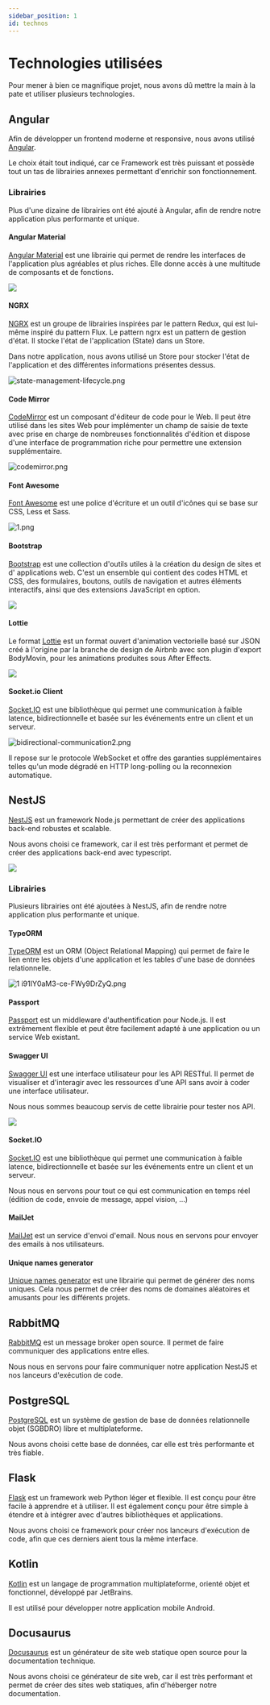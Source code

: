 ```yaml
---
sidebar_position: 1
id: technos
---
```


# Technologies utilisées

Pour mener à bien ce magnifique projet, nous avons dû mettre la main à la pate et utiliser plusieurs technologies.

## Angular

Afin de développer un frontend moderne et responsive, nous avons utilisé [Angular](https://angular.io/).

Le choix était tout indiqué, car ce Framework est très puissant et possède tout un tas de librairies annexes permettant
d'enrichir son fonctionnement.

### Librairies

Plus d'une dizaine de librairies ont été ajouté à Angular, afin de rendre notre application plus performante et unique.

#### Angular Material

[Angular Material](https://material.angular.io/) est une librairie qui permet de rendre les interfaces de l'application
plus agréables et plus riches. Elle donne accès à une multitude de composants et de fonctions.

![](./img/1_technos-1658416577917.png)

#### NGRX

[NGRX](https://ngrx.io/) est un groupe de librairies inspirées par le pattern Redux, qui est lui-même inspiré du pattern
Flux.
Le pattern ngrx est un pattern de gestion d'état. Il stocke l'état de l'application (State) dans un Store.

Dans notre application, nous avons utilisé un Store pour stocker l'état de l'application et des différentes informations
présentes dessus.

![state-management-lifecycle.png](./img/1_technos-1658487277175.png)

#### Code Mirror

[CodeMirror](https://codemirror.net/) est un composant d'éditeur de code pour le Web. Il peut être utilisé dans les
sites Web pour implémenter un
champ de saisie de texte avec prise en charge de nombreuses fonctionnalités d'édition et dispose d'une interface de
programmation riche pour permettre une extension supplémentaire.

![codemirror.png](./img/1_technos-1658493058621.png)

#### Font Awesome

[Font Awesome](https://fontawesome.com/) est une police d'écriture et un outil d'icônes qui se base sur CSS, Less et
Sass.

![1.png](./img/1_technos-1658493123851.png)

#### Bootstrap

[Bootstrap](https://getbootstrap.com/) est une collection d'outils utiles à la création du design de sites et d'
applications web. C'est un ensemble
qui contient des codes HTML et CSS, des formulaires, boutons, outils de navigation et autres éléments interactifs, ainsi
que des extensions JavaScript en option.

![](./img/1_technos-1658493308949.png)

#### Lottie

Le format [Lottie](https://lottiefiles.com/) est un format ouvert d'animation vectorielle basé sur JSON créé à l'origine
par la branche de design de
Airbnb avec son plugin d'export BodyMovin, pour les animations produites sous After Effects.

![](./img/1_technos-1658493390999.png)

#### Socket.io Client

[Socket.IO](https://socket.io/fr/) est une bibliothèque qui permet une communication à faible latence, bidirectionnelle
et basée sur les
événements entre un client et un serveur.

![bidirectional-communication2.png](./img/1_technos-1658493495493.png)

Il repose sur le protocole WebSocket et offre des garanties supplémentaires telles qu'un mode dégradé en HTTP
long-polling ou la reconnexion automatique.

## NestJS

[NestJS](https://nestjs.com/) est un framework Node.js permettant de créer des applications back-end robustes et
scalable.

Nous avons choisi ce framework, car il est très performant et permet de créer des applications back-end avec typescript.

![](./img/1_technos-1666694108343.png)

### Librairies

Plusieurs librairies ont été ajoutées à NestJS, afin de rendre notre application plus performante et unique.

#### TypeORM

[TypeORM](https://typeorm.io/#/) est un ORM (Object Relational Mapping) qui permet de faire le lien entre les objets
d'une application et les tables d'une base de données relationnelle.

![1 i91IY0aM3-ce-FWy9DrZyQ.png](./img/1_technos-1666694213637.png)

#### Passport

[Passport](http://www.passportjs.org/) est un middleware d'authentification pour Node.js. Il est extrêmement flexible et
peut être facilement adapté à une application ou un service Web existant.

#### Swagger UI

[Swagger UI](https://swagger.io/tools/swagger-ui/) est une interface utilisateur pour les API RESTful. Il permet de
visualiser et d'interagir avec les ressources d'une API sans avoir à coder une interface utilisateur.

Nous nous sommes beaucoup servis de cette librairie pour tester nos API.

![](./img/1_technos-1666694337719.png)

#### Socket.IO

[Socket.IO](https://socket.io/fr/) est une bibliothèque qui permet une communication à faible latence, bidirectionnelle
et basée sur les événements entre un client et un serveur.

Nous nous en servons pour tout ce qui est communication en temps réel (édition de code, envoie de message, appel vision,
...)

#### MailJet

[MailJet](https://www.mailjet.com/) est un service d'envoi d'email. Nous nous en servons pour envoyer des emails à nos
utilisateurs.

#### Unique names generator

[Unique names generator](https://www.npmjs.com/package/unique-names-generator) est une librairie qui permet de générer
des noms uniques. Cela nous permet de créer des noms de domaines aléatoires et amusants pour les différents projets.

## RabbitMQ

[RabbitMQ](https://www.rabbitmq.com/) est un message broker open source. Il permet de faire communiquer des applications
entre elles.

Nous nous en servons pour faire communiquer notre application NestJS et nos lanceurs d'exécution de code.

## PostgreSQL

[PostgreSQL](https://www.postgresql.org/) est un système de gestion de base de données relationnelle objet (SGBDRO)
libre et multiplateforme.

Nous avons choisi cette base de données, car elle est très performante et très fiable.

## Flask

[Flask](https://flask.palletsprojects.com/en/2.0.x/) est un framework web Python léger et flexible. Il est conçu pour
être facile à apprendre et à utiliser. Il est également conçu pour être simple à étendre et à intégrer avec d'autres
bibliothèques et applications.

Nous avons choisi ce framework pour créer nos lanceurs d'exécution de code, afin que ces derniers aient tous la même
interface.

## Kotlin

[Kotlin](https://kotlinlang.org/) est un langage de programmation multiplateforme, orienté objet et fonctionnel,
développé par JetBrains.

Il est utilisé pour développer notre application mobile Android.

## Docusaurus

[Docusaurus](https://docusaurus.io/) est un générateur de site web statique open source pour la documentation technique.

Nous avons choisi ce générateur de site web, car il est très performant et permet de créer des sites web statiques, afin
d'héberger notre documentation.
